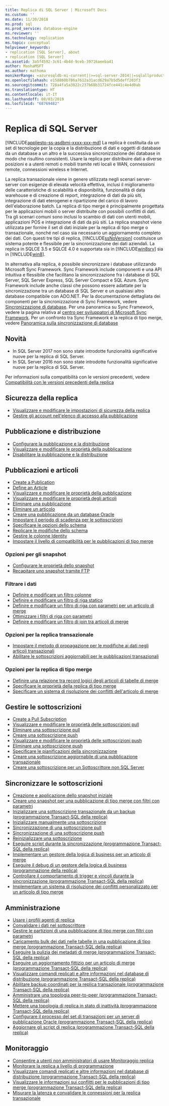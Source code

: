 ```yaml
---
title: Replica di SQL Server | Microsoft Docs
ms.custom: ''
ms.date: 11/20/2018
ms.prod: sql
ms.prod_service: database-engine
ms.reviewer: ''
ms.technology: replication
ms.topic: conceptual
helpviewer_keywords:
- replication [SQL Server], about
- replication [SQL Server]
ms.assetid: 3a5f4592-3c61-4b4d-9ceb-39716aeeba41
author: MashaMSFT
ms.author: mathoma
monikerRange: =azuresqldb-mi-current||>=sql-server-2014||=sqlallproducts-allversions
ms.openlocfilehash: e158860b786a7612a31acd629a7b5d5deff203f3
ms.sourcegitcommit: 728a4fa5a3022c237b68b31724fce441c4e4d0ab
ms.translationtype: HT
ms.contentlocale: it-IT
ms.lasthandoff: 08/03/2019
ms.locfileid: "68769482"
---
```

# <a name="sql-server-replication"></a>Replica di SQL Server
[!INCLUDE[appliesto-ss-asdbmi-xxxx-xxx-md](../../includes/appliesto-ss-asdbmi-xxxx-xxx-md.md)]
  La replica è costituita da un set di tecnologie per la copia e la distribuzione di dati e oggetti di database da un database a un altro e la successiva sincronizzazione dei database in modo che risultino consistenti. Usare la replica per distribuire dati a diverse posizioni e a utenti remoti o mobili tramite reti locali e WAN, connessioni remote, connessioni wireless e Internet.  
  
 La replica transazionale viene in genere utilizzata negli scenari server-server con esigenze di elevata velocità effettiva, inclusi il miglioramento delle caratteristiche di scalabilità e disponibilità, funzionalità di data warehouse e di creazione di report, integrazione di dati da più siti, integrazione di dati eterogenei e ripartizione del carico di lavoro dell'elaborazione batch. La replica di tipo merge è principalmente progettata per le applicazioni mobili o server distribuite con possibili conflitti di dati. Tra gli scenari comuni sono inclusi lo scambio di dati con utenti mobili, applicazioni POS e integrazione di dati da più siti. La replica snapshot viene utilizzata per fornire il set di dati iniziale per la replica di tipo merge o transazionale, nonché nel caso sia necessario un aggiornamento completo dei dati. Con questi tre tipi di replica, [!INCLUDE[ssNoVersion](../../includes/ssnoversion-md.md)] costituisce un sistema potente e flessibile per la sincronizzazione dei dati aziendali. La replica in SQLCE 3.5 e SQLCE 4.0 è supportata sia in [!INCLUDE[win8srv](../../includes/win8srv-md.md)] sia in [!INCLUDE[win8](../../includes/win8-md.md)].  

 In alternativa alla replica, è possibile sincronizzare i database utilizzando Microsoft Sync Framework. Sync Framework include componenti e una API intuitiva e flessibile che facilitano la sincronizzazione fra i database di SQL Server, SQL Server Express, SQL Server Compact e SQL Azure. Sync Framework include anche classi che possono essere adattate per la sincronizzazione tra un database di SQL Server e un qualsiasi altro database compatibile con ADO.NET. Per la documentazione dettagliata dei componenti per la sincronizzazione di Sync Framework, vedere [Sincronizzazione di database](https://go.microsoft.com/fwlink/?LinkId=209079). Per una panoramica su Sync Framework, vedere la pagina relativa al [centro per sviluppatori di Microsoft Sync Framework](https://go.microsoft.com/fwlink/?LinkId=209078). Per un confronto tra Sync Framework e la replica di tipo merge, vedere [Panoramica sulla sincronizzazione di database](https://msdn.microsoft.com/library/bb902818\(SQL.110\).aspx)  
  

## <a name="whats-new"></a>Novità 
- In SQL Server 2017 non sono state introdotte funzionalità significative nuove per la replica di SQL Server. 
- In SQL Server 2016 non sono state introdotte funzionalità significative nuove per la replica di SQL Server. 

Per informazioni sulla compatibilità con le versioni precedenti, vedere [Compatibilità con le versioni precedenti della replica](replication-backward-compatibility.md) 


 ## <a name="replication-security"></a>Sicurezza della replica
  
-   [Visualizzare e modificare le impostazioni di sicurezza della replica](security/view-and-modify-replication-security-settings.md)  
-   [Gestire gli account nell'elenco di accesso alla pubblicazione](security/manage-logins-in-the-publication-access-list.md)  
  
## <a name="publishing-and-distribution"></a>Pubblicazione e distribuzione  
  
-   [Configurare la pubblicazione e la distribuzione](configure-publishing-and-distribution.md)   
-   [Visualizzare e modificare le proprietà della pubblicazione](publish/view-and-modify-publication-properties.md)   
-   [Disabilitare la pubblicazione e la distribuzione](disable-publishing-and-distribution.md)  
  
## <a name="publications-and-articles"></a>Pubblicazioni e articoli 
  
-   [Create a Publication](publish/create-a-publication.md)    
-   [Define an Article](publish/define-an-article.md)   
-   [Visualizzare e modificare le proprietà della pubblicazione](publish/view-and-modify-publication-properties.md)   
-   [Visualizzare e modificare le proprietà degli articoli](publish/view-and-modify-article-properties.md)    
-   [Eliminare una pubblicazione](publish/delete-a-publication.md)   
-   [Eliminare un articolo](publish/delete-an-article.md)    
-   [Creare una pubblicazione da un database Oracle](publish/create-a-publication-from-an-oracle-database.md)   
-   [Impostare il periodo di scadenza per le sottoscrizioni](publish/set-the-expiration-period-for-subscriptions.md)  
-   [Specificare le opzioni dello schema](publish/specify-schema-options.md)  
-   [Replicare le modifiche dello schema](publish/replicate-schema-changes.md)    
-   [Gestire le colonne Identity](publish/manage-identity-columns.md)   
-   [Impostare il livello di compatibilità per le pubblicazioni di tipo merge](publish/set-the-compatibility-level-for-merge-publications.md)  
  
### <a name="snapshot-options"></a>Opzioni per gli snapshot  
  
-   [Configurare le proprietà dello snapshot](publish/configure-snapshot-properties-replication-transact-sql-programming.md)    
-   [Recapitare uno snapshot tramite FTP](publish/deliver-a-snapshot-through-ftp.md) 
  
### <a name="filter-data"></a>Filtrare i dati  
  
-   [Definire e modificare un filtro colonne](publish/define-and-modify-a-column-filter.md)    
-   [Definire e modificare un filtro di riga statico](publish/define-and-modify-a-static-row-filter.md)    
-   [Definire e modificare un filtro di riga con parametri per un articolo di merge](publish/define-and-modify-a-parameterized-row-filter-for-a-merge-article.md)    
-   [Ottimizzare i filtri di riga con parametri](publish/optimize-parameterized-row-filters.md)    
-   [Definire e modificare un filtro di join tra articoli di merge](publish/define-and-modify-a-join-filter-between-merge-articles.md)  
  
### <a name="transactional-replication-options"></a>Opzioni per la replica transazionale  
  
-   [Impostare il metodo di propagazione per le modifiche ai dati negli articoli transazionali](publish/set-the-propagation-method-for-data-changes-to-transactional-articles.md)    
-   [Abilitare le sottoscrizioni aggiornabili per le pubblicazioni transazionali](publish/enable-updating-subscriptions-for-transactional-publications.md)  
  
### <a name="merge-replication-options"></a>Opzioni per la replica di tipo merge  
  
-   [Definire una relazione tra record logici degli articoli di tabelle di merge](publish/define-a-logical-record-relationship-between-merge-table-articles.md)    
-   [Specificare le proprietà della replica di tipo merge](merge/specify-merge-replication-properties.md)    
-   [Specificare un sistema di risoluzione dei conflitti dell'articolo di merge](publish/specify-a-merge-article-resolver.md)    

  
## <a name="manage-subscriptions"></a>Gestire le sottoscrizioni  
  
-   [Create a Pull Subscription](create-a-pull-subscription.md)    
-   [Visualizzare e modificare le proprietà delle sottoscrizioni pull](view-and-modify-pull-subscription-properties.md)    
-   [Eliminare una sottoscrizione pull](delete-a-pull-subscription.md)    
-   [Creare una sottoscrizione push](create-a-push-subscription.md)   
-   [Visualizzare e modificare le proprietà delle sottoscrizioni push](view-and-modify-push-subscription-properties.md)   
-   [Eliminare una sottoscrizione push](delete-a-push-subscription.md)   
-   [Specificare le pianificazioni della sincronizzazione](specify-synchronization-schedules.md)    
-   [Creare una sottoscrizione aggiornabile di una pubblicazione transazionale](publish/create-an-updatable-subscription-to-a-transactional-publication.md)  
-   [Creare una sottoscrizione per un Sottoscrittore non SQL Server](create-a-subscription-for-a-non-sql-server-subscriber.md)  
  
## <a name="synchronize-subscriptions"></a>Sincronizzare le sottoscrizioni  
  
-   [Creazione e applicazione dello snapshot iniziale](create-and-apply-the-initial-snapshot.md)   
-   [Creare uno snapshot per una pubblicazione di tipo merge con filtri con parametri](create-a-snapshot-for-a-merge-publication-with-parameterized-filters.md)    
-   [Inizializzare una sottoscrizione transazionale da un backup &#40;programmazione Transact-SQL della replica&#41;](initialize-a-transactional-subscription-from-a-backup.md)    
-   [Inizializzare manualmente una sottoscrizione](initialize-a-subscription-manually.md)    
-   [Sincronizzazione di una sottoscrizione pull](synchronize-a-pull-subscription.md)    
-   [Sincronizzazione di una sottoscrizione push](synchronize-a-push-subscription.md)   
-   [Reinizializzare una sottoscrizione](reinitialize-a-subscription.md)    
-   [Eseguire script durante la sincronizzazione &#40;programmazione Transact-SQL della replica&#41;](execute-scripts-during-synchronization-replication-transact-sql-programming.md)    
-   [Implementare un gestore della logica di business per un articolo di merge](implement-a-business-logic-handler-for-a-merge-article.md)  
-   [Eseguire il debug di un gestore della logica di business &#40;programmazione della replica&#41;](debug-a-business-logic-handler-replication-programming.md)    
-   [Controllare il comportamento di trigger e vincoli durante la sincronizzazione &#40;programmazione Transact-SQL della replica&#41;](control-behavior-of-triggers-and-constraints-in-synchronization.md)    
-   [Implementare un sistema di risoluzione dei conflitti personalizzato per un articolo di tipo merge](implement-a-custom-conflict-resolver-for-a-merge-article.md)  
  
## <a name="administration"></a>Amministrazione 
  
-   [Usare i profili agenti di replica](agents/work-with-replication-agent-profiles.md)   
-   [Convalidare i dati nel sottoscrittore](validate-data-at-the-subscriber.md)    
-   [Gestire le partizioni di una pubblicazione di tipo merge con filtri con parametri](publish/manage-partitions-for-a-merge-publication-with-parameterized-filters.md)    
-   [Caricamento bulk dei dati nelle tabelle in una pubblicazione di tipo merge &#40;programmazione Transact-SQL della replica&#41;](bulk-load-data-into-tables-in-a-merge-publication.md)    
-   [Eseguire la pulizia dei metadati di merge &#40;programmazione Transact-SQL della replica&#41;](administration/clean-up-merge-metadata-replication-transact-sql-programming.md)    
-   [Eseguire un aggiornamento fittizio per un articolo di merge &#40;programmazione Transact-SQL della replica&#41;](administration/perform-a-dummy-update-for-a-merge-article-replication-transact-sql-programming.md)    
-   [Visualizzare comandi replicati e altre informazioni nel database di distribuzione &#40;programmazione Transact-SQL della replica&#41;](monitor/view-replicated-commands-and-information-in-distribution-database.md)    
-   [Abilitare backup coordinati per la replica transazionale &#40;programmazione Transact-SQL della replica&#41;](administration/enable-coordinated-backups-for-transactional-replication.md)   
-   [Amministrare una topologia peer-to-peer &#40;programmazione Transact-SQL della replica&#41;](administration/administer-a-peer-to-peer-topology-replication-transact-sql-programming.md)    
-   [Mettere una topologia di replica in stato di inattività &#40;programmazione Transact-SQL della replica&#41;](administration/quiesce-a-replication-topology-replication-transact-sql-programming.md)    
-   [Configurare il processo del set di transazioni per un server di pubblicazione Oracle &#40;programmazione Transact-SQL della replica&#41;](administration/configure-the-transaction-set-job-for-an-oracle-publisher.md)   
-   [Aggiornare gli script di replica &#40;programmazione Transact-SQL della replica&#41;](administration/upgrade-replication-scripts-replication-transact-sql-programming.md)  
  
## <a name="monitor"></a>Monitoraggio
  
-   [Consentire a utenti non amministratori di usare Monitoraggio replica](monitor/allow-non-administrators-to-use-replication-monitor.md)    
-   [Monitorare la replica a livello di programmazione](monitor/programmatically-monitor-replication.md)    
-   [Visualizzare comandi replicati e altre informazioni nel database di distribuzione &#40;programmazione Transact-SQL della replica&#41;](monitor/view-replicated-commands-and-information-in-distribution-database.md)    
-   [Visualizzare le informazioni sui conflitti per le pubblicazioni di tipo merge &#40;programmazione Transact-SQL della replica&#41;](view-conflict-information-for-merge-publications.md) 
-   [Misurare la latenza e convalidare le connessioni per la replica transazionale](monitor/measure-latency-and-validate-connections-for-transactional-replication.md)  
  
  
